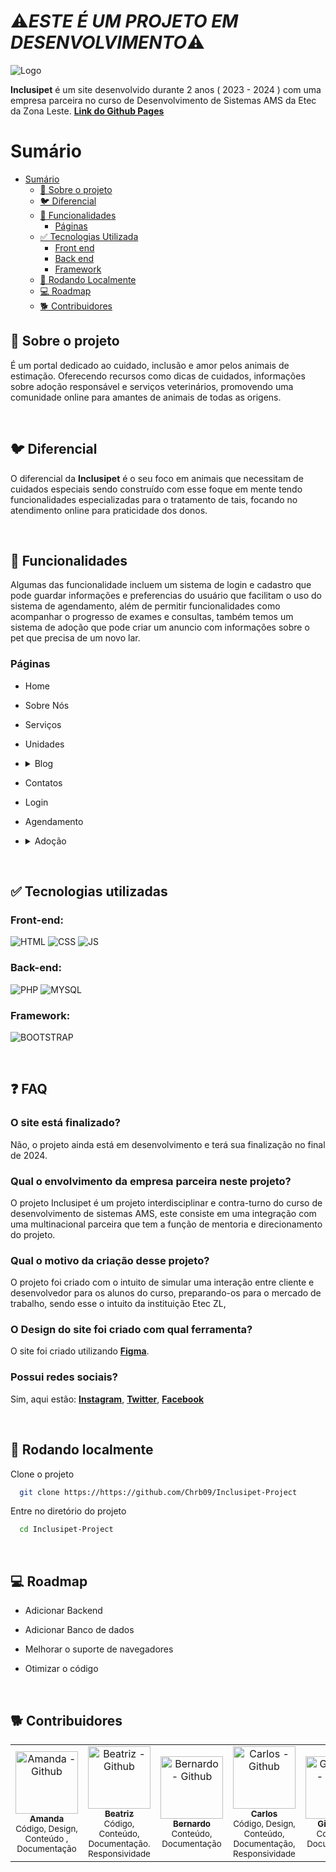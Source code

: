 # ⚠️*ESTE É UM PROJETO EM DESENVOLVIMENTO*⚠️

![Logo](https://raw.githubusercontent.com/Chrb09/Inclusipet-Project/89002379d76a59bdf084c218f5e5c149503583c7/img/Logo/InclusipetREADME.png)

**Inclusipet** é um site desenvolvido durante 2 anos ( 2023 - 2024 ) com uma empresa parceira no curso de Desenvolvimento de Sistemas AMS da Etec da Zona Leste. [**Link do Github Pages**](https://chrb09.github.io/Inclusipet-Project/)

# Sumário

- [Sumário](#sumário)
  - [🤔 Sobre o projeto](#🤔-sobre-o-projeto)
  - [🐦 Diferencial](#🐦-diferencial)
  - [📖 Funcionalidades](#📖-funcionalidades)
    - [Páginas](#páginas)
  - [✅ Tecnologias Utilizada](#✅-tecnologias-utilizadas)
    - [Front end](#front-end)
    - [Back end](#back-end)
    - [Framework ](#framework)
  - [📁 Rodando Localmente](#📁-rodando-localmente)
  - [💻 Roadmap](#💻-roadmap)
  - [🐕 Contribuidores](#🐕-contribuidores)

## 🤔 Sobre o projeto

É um portal dedicado ao cuidado, inclusão e amor pelos animais de estimação. Oferecendo recursos como dicas de cuidados, informações sobre adoção responsável e serviços veterinários, promovendo uma comunidade online para amantes de animais de todas as origens.

<br>

## 🐦 Diferencial

O diferencial da **Inclusipet** é o seu foco em animais que necessitam de cuidados especiais sendo construído com esse foque em mente tendo funcionalidades especializadas para o tratamento de tais, focando no atendimento online para praticidade dos donos.

<br>

## 📖 Funcionalidades

Algumas das funcionalidade incluem um sistema de login e cadastro que pode guardar informações e preferencias do usuário que facilitam o uso do sistema de agendamento, além de permitir funcionalidades como acompanhar o progresso de exames e consultas, também temos um sistema de adoção que pode criar um anuncio com informações sobre o pet que precisa de um novo lar.

### Páginas

- Home
- Sobre Nós
- Serviços
- Unidades

- <details>
    <summary> Blog </summary>

  - Post1
  - Post2
  - Post3
  - Post4
  - Post5

  </details>

- Contatos
- Login
- Agendamento

- <details>
    <summary> Adoção </summary>

  - Animal1
  - Animal2
  - Animal3
  - Animal4
  - Animal5
  - Animal6
  - Animal7
  - Animal8
  - Animal9

  </details>

<br>

## ✅ Tecnologias utilizadas

### Front-end: <br>

![HTML](https://img.shields.io/badge/HTML-574DBD?style=for-the-badge&logo=html5&logoColor=white)
![CSS](https://img.shields.io/badge/CSS-574DBD?&style=for-the-badge&logo=css3&logoColor=white)
![JS](https://img.shields.io/badge/JavaScript-574DBD?style=for-the-badge&logo=javascript&logoColor=white)

### Back-end: <br>

![PHP](https://img.shields.io/badge/PHP-574DBD?style=for-the-badge&logo=php&logoColor=white)
![MYSQL](https://img.shields.io/badge/MySQL-574DBD?style=for-the-badge&logo=mysql&logoColor=white)

### Framework:

![BOOTSTRAP](https://img.shields.io/badge/Bootstrap-574DBD?style=for-the-badge&logo=bootstrap&logoColor=white)

<br>

## ❓ FAQ

### **O site está finalizado?**

Não, o projeto ainda está em desenvolvimento e terá sua finalização no final de 2024.

### **Qual o envolvimento da empresa parceira neste projeto?**

O projeto Inclusipet é um projeto interdisciplinar e contra-turno do curso de desenvolvimento de sistemas AMS, este consiste em uma integração com uma multinacional parceira que tem a função de mentoria e direcionamento do projeto.

### **Qual o motivo da criação desse projeto?**

O projeto foi criado com o intuito de simular uma interação entre cliente e desenvolvedor para os alunos do curso, preparando-os para o mercado de trabalho, sendo esse o intuito da instituição Etec ZL,

### **O Design do site foi criado com qual ferramenta?**

O site foi criado utilizando [ **Figma**](https://www.figma.com/file/L4PJEj1teaiU0Gs0vkBkwf/Figma-Inclusipet-Oficial?type=design&node-id=0-1&mode=design&t=fGISzfXShJrtB8nw-0).

### **Possui redes sociais?**

Sim, aqui estão:
[**Instagram**](https://www.instagram.com/inclusipet/),
[**Twitter**](https://twitter.com/InclusiPet23?t=sUSZebJOD0wUFlcThrDaJw&s=09),
[**Facebook**](https://www.facebook.com/profile.php?id=61553182305622&mibextid=ZbWKwL)

<br>

## 📁 Rodando localmente

Clone o projeto

```bash
  git clone https://https://github.com/Chrb09/Inclusipet-Project
```

Entre no diretório do projeto

```bash
  cd Inclusipet-Project
```

<br>

## 💻 Roadmap

- Adicionar Backend

- Adicionar Banco de dados

- Melhorar o suporte de navegadores

- Otimizar o código

<br>

## 🐕 Contribuidores

<div align="center">
  <table>
    <tr>
      <td align="center">
        <a href="https://github.com/Amanda093">
          <img src="https://avatars.githubusercontent.com/u/138123400?v=4" width="100px;" alt="Amanda - Github"/><br>
          <sub>
            <b>Amanda</b>
          </sub> <br>
        </a>
        <sub>
          Código, Design, Conteúdo , Documentação
        </sub>
      </td>
      <td align="center">
        <a href="https://github.com/Beatriz02020">
          <img src="https://avatars.githubusercontent.com/u/133404301?v=4" width="100px;" alt="Beatriz - Github"/><br>
          <sub>
            <b>Beatriz</b>
          </sub> <br>
        </a>
        <sub>
            Código, Conteúdo, Documentação. Responsividade
          </sub>
      </td>
      </td>
      <td align="center">
        <a href="https://github.com/BernardoVxexra">
          <img src="https://avatars.githubusercontent.com/u/142687809?v=4" width="100px;" alt="Bernardo - Github"/><br>
          <sub>
            <b>Bernardo</b>
          </sub> <br> 
        </a>
        <sub>
            Conteúdo, Documentação
        </sub>
      </td>
      <td align="center">
        <a href="https://github.com/Chrb09">
          <img src="https://avatars.githubusercontent.com/u/132484542?v=4" width="100px;" alt="Carlos - Github"/><br>
          <sub>
              <b>Carlos</b>
            </sub> <br>
        </a>
        <sub>
            Código, Design, Conteúdo, Documentação, Responsividade
          </sub>
      </td>
      </td>
      <td align="center">
        <a href="https://github.com/GiovannaAdantas">
          <img src="https://avatars.githubusercontent.com/u/133404091?v=4" width="100px;" alt="Giovanna - Github"/><br>
          <sub>
            <b>Giovanna</b>
          </sub> <br>
        </a>
        <sub>
            Conteúdo, Documentação
          </sub>
      </td>
    </tr>
  </table>
</div>
